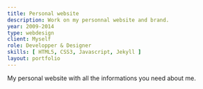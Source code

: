 ```yaml
---
title: Personal website
description: Work on my personnal website and brand.
year: 2009-2014
type: webdesign
client: Myself
role: Developper & Designer
skills: [ HTML5, CSS3, Javascript, Jekyll ]
layout: portfolio
---
```

My personal website with all the informations you need about me.
